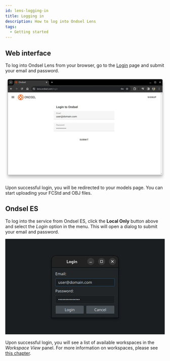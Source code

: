 ```yaml
---
id: lens-logging-in
title: Logging in
description: How to log into Ondsel Lens
tags:
  - Getting started
---
```


## Web interface

To log into Ondsel Lens from your browser, go to the <a href="https://lens.ondsel.com/login" _target="blank">Login</a> page and submit your email and password.

![Log into Ondsel Lens](images/lens-web-login.webp)

Upon successful login, you will be redirected to your models page. You can start uploading your FCStd and OBJ files.

## Ondsel ES

To log into the service from Ondsel ES, click the **Local Only** button above and select the _Login_ option in the menu. This will open a dialog to submit your email and password.

![Log into Lens from Ondsel ES](images/lens-web-login-es.webp)

Upon successful login, you will see a list of available workspaces in the _Workspace View_ panel. For more information on workspaces, please see [this chapter](/docs/workspaces).
